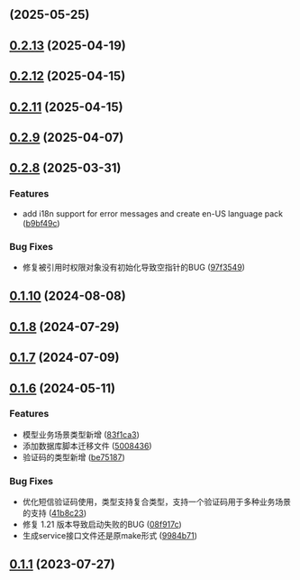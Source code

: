 ## [](https://github.com/kysion/sms-library/compare/v0.2.13...v) (2025-05-25)
## [0.2.13](https://github.com/kysion/sms-library/compare/v0.2.12...v0.2.13) (2025-04-19)
## [0.2.12](https://github.com/kysion/sms-library/compare/v0.2.11...v0.2.12) (2025-04-15)
## [0.2.11](https://github.com/kysion/sms-library/compare/v0.2.10...v0.2.11) (2025-04-15)
## [0.2.9](https://github.com/kysion/sms-library/compare/v0.2.8...v0.2.9) (2025-04-07)
## [0.2.8](https://github.com/kysion/sms-library/compare/v0.2.7...v0.2.8) (2025-03-31)

### Features

* add i18n support for error messages and create en-US language pack ([b9bf49c](https://github.com/kysion/sms-library/commit/b9bf49c324805c09ac816adfaf2d2a5e4dbe0841))

### Bug Fixes

* 修复被引用时权限对象没有初始化导致空指针的BUG ([97f3549](https://github.com/kysion/sms-library/commit/97f35491bb85dac1770e4e59818c16e9e818a628))
## [0.1.10](https://github.com/kysion/sms-library/compare/v0.1.9...v0.1.10) (2024-08-08)
## [0.1.8](https://github.com/kysion/sms-library/compare/v0.1.7...v0.1.8) (2024-07-29)
## [0.1.7](https://github.com/kysion/sms-library/compare/v0.1.6...v0.1.7) (2024-07-09)
## [0.1.6](https://github.com/kysion/sms-library/compare/v0.1.5...v0.1.6) (2024-05-11)

### Features

* 模型业务场景类型新增 ([83f1ca3](https://github.com/kysion/sms-library/commit/83f1ca33feb780804600c78a5b8fbc7fcce67a62))
* 添加数据库脚本迁移文件 ([5008436](https://github.com/kysion/sms-library/commit/5008436a2c363eb15e9fc620798f6eacc6d9c77b))
* 验证码的类型新增 ([be75187](https://github.com/kysion/sms-library/commit/be7518740e6f64a1c151a461a18f5739006ced21))

### Bug Fixes

* 优化短信验证码使用，类型支持复合类型，支持一个验证码用于多种业务场景的支持 ([41b8c23](https://github.com/kysion/sms-library/commit/41b8c2305150856e553a30d52237887585cbeee1))
* 修复 1.21 版本导致启动失败的BUG ([08f917c](https://github.com/kysion/sms-library/commit/08f917c69f05150cb60f49fd6cb429ca24dd4e91))
* 生成service接口文件还是原make形式 ([9984b71](https://github.com/kysion/sms-library/commit/9984b71eb7a20ab989b859fc08b885c02b9df859))
## [0.1.1](https://github.com/kysion/sms-library/compare/v0.1.0...v0.1.1) (2023-07-27)

